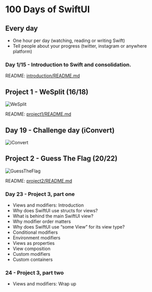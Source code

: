 # 100 Days of SwiftUI

## Every day

- One hour per day (watching, reading or writing Swift)
- Tell people about your progress (twitter, instagram or anywhere platform)

### Day 1/15 - Introduction to Swift and consolidation.

README: [introduction/README.md](https://github.com/avuenja/100DaysOfSwiftUI/blob/main/introduction/README.md)

## Project 1 - WeSplit (16/18)

![WeSplit](https://pbs.twimg.com/media/E5FYbK1XMAMDARp?format=jpg&name=4096x4096)

README: [project1/README.md](https://github.com/avuenja/100DaysOfSwiftUI/blob/main/project1/README.md)

## Day 19 - Challenge day (iConvert)

![iConvert](https://pbs.twimg.com/media/E5LKrJ9XwAgWUa6?format=jpg&name=4096x4096)

## Project 2 - Guess The Flag (20/22)

![GuessTheFlag](https://pbs.twimg.com/media/E5YMU3PWYAEGiDD?format=jpg&name=4096x4096)

README: [project2/README.md](https://github.com/avuenja/100DaysOfSwiftUI/blob/main/project2/README.md)

### Day 23 - Project 3, part one

- Views and modifiers: Introduction
- Why does SwiftUI use structs for views?
- What is behind the main SwiftUI view?
- Why modifier order matters
- Why does SwiftUI use “some View” for its view type?
- Conditional modifiers
- Environment modifiers
- Views as properties
- View composition
- Custom modifiers
- Custom containers

### 24 - Project 3, part two

- Views and modifiers: Wrap up
